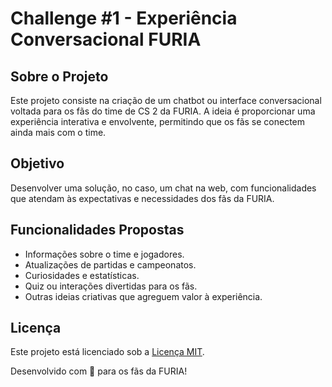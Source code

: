 # Challenge #1 - Experiência Conversacional FURIA

## Sobre o Projeto

Este projeto consiste na criação de um chatbot ou interface conversacional voltada para os fãs do time de CS 2 da FURIA. A ideia é proporcionar uma experiência interativa e envolvente, permitindo que os fãs se conectem ainda mais com o time.

## Objetivo

Desenvolver uma solução, no caso, um chat na web, com funcionalidades que atendam às expectativas e necessidades dos fãs da FURIA.

## Funcionalidades Propostas

- Informações sobre o time e jogadores.
- Atualizações de partidas e campeonatos.
- Curiosidades e estatísticas.
- Quiz ou interações divertidas para os fãs.
- Outras ideias criativas que agreguem valor à experiência.

<!-- ## Tecnologias Utilizadas

- **Backend**: [Especifique aqui as tecnologias utilizadas, como Node.js, Python, etc.]
- **Frontend**: [Especifique aqui as tecnologias utilizadas, como React, HTML/CSS, etc.]
- **Plataforma de Chat**: [Exemplo: Telegram Bot API, WebSocket, etc.] -->

<!-- ## Como Executar o Projeto

1. Clone este repositório:
    ```bash
    git clone https://github.com/seu-usuario/furia-chatbot.git
    ```
2. Instale as dependências:
    ```bash
    npm install
    ```
3. Configure as variáveis de ambiente:
    - [Especifique as variáveis necessárias, como tokens de API.]
4. Inicie o servidor:
    ```bash
    npm start
    ```
5. Acesse o chatbot na plataforma configurada.

## Contribuição

Contribuições são bem-vindas! Sinta-se à vontade para abrir issues ou enviar pull requests. -->

## Licença

Este projeto está licenciado sob a [Licença MIT](LICENSE).

Desenvolvido com 🖤 para os fãs da FURIA!